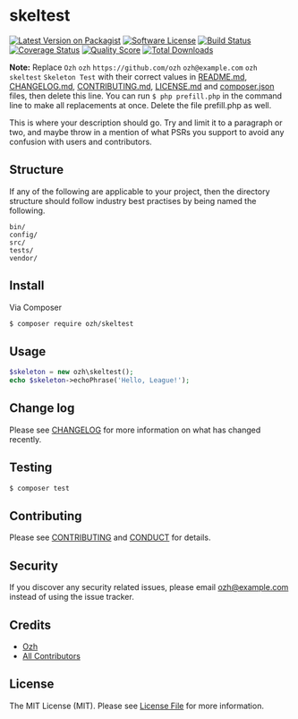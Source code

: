 # skeltest

[![Latest Version on Packagist][ico-version]][link-packagist]
[![Software License][ico-license]](LICENSE.md)
[![Build Status][ico-travis]][link-travis]
[![Coverage Status][ico-scrutinizer]][link-scrutinizer]
[![Quality Score][ico-code-quality]][link-code-quality]
[![Total Downloads][ico-downloads]][link-downloads]

**Note:** Replace ```Ozh``` ```ozh``` ```https://github.com/ozh``` ```ozh@example.com``` ```ozh``` ```skeltest``` ```Skeleton Test``` with their correct values in [README.md](README.md), [CHANGELOG.md](CHANGELOG.md), [CONTRIBUTING.md](CONTRIBUTING.md), [LICENSE.md](LICENSE.md) and [composer.json](composer.json) files, then delete this line. You can run `$ php prefill.php` in the command line to make all replacements at once. Delete the file prefill.php as well.

This is where your description should go. Try and limit it to a paragraph or two, and maybe throw in a mention of what
PSRs you support to avoid any confusion with users and contributors.

## Structure

If any of the following are applicable to your project, then the directory structure should follow industry best practises by being named the following.

```
bin/        
config/
src/
tests/
vendor/
```


## Install

Via Composer

``` bash
$ composer require ozh/skeltest
```

## Usage

``` php
$skeleton = new ozh\skeltest();
echo $skeleton->echoPhrase('Hello, League!');
```

## Change log

Please see [CHANGELOG](CHANGELOG.md) for more information on what has changed recently.

## Testing

``` bash
$ composer test
```

## Contributing

Please see [CONTRIBUTING](CONTRIBUTING.md) and [CONDUCT](CONDUCT.md) for details.

## Security

If you discover any security related issues, please email ozh@example.com instead of using the issue tracker.

## Credits

- [Ozh][link-author]
- [All Contributors][link-contributors]

## License

The MIT License (MIT). Please see [License File](LICENSE.md) for more information.

[ico-version]: https://img.shields.io/packagist/v/ozh/skeltest.svg?style=flat-square
[ico-license]: https://img.shields.io/badge/license-MIT-brightgreen.svg?style=flat-square
[ico-travis]: https://img.shields.io/travis/ozh/skeltest/master.svg?style=flat-square
[ico-scrutinizer]: https://img.shields.io/scrutinizer/coverage/g/ozh/skeltest.svg?style=flat-square
[ico-code-quality]: https://img.shields.io/scrutinizer/g/ozh/skeltest.svg?style=flat-square
[ico-downloads]: https://img.shields.io/packagist/dt/ozh/skeltest.svg?style=flat-square

[link-packagist]: https://packagist.org/packages/ozh/skeltest
[link-travis]: https://travis-ci.org/ozh/skeltest
[link-scrutinizer]: https://scrutinizer-ci.com/g/ozh/skeltest/code-structure
[link-code-quality]: https://scrutinizer-ci.com/g/ozh/skeltest
[link-downloads]: https://packagist.org/packages/ozh/skeltest
[link-author]: https://github.com/ozh
[link-contributors]: ../../contributors
